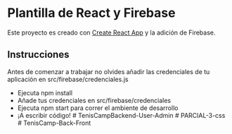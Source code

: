 # Plantilla de React y Firebase

Este proyecto es creado con [Create React App](https://github.com/facebook/create-react-app) y la adición de Firebase.

## Instrucciones

Antes de comenzar a trabajar no olvides añadir las credenciales de tu aplicación en src/firebase/credenciales.js

- Ejecuta npm install
- Añade tus credenciales en src/firebase/credenciales
- Ejecuta npm start para correr el ambiente de desarrollo
- ¡A escribir código!
#   T e n i s C a m p B a c k e n d - U s e r - A d m i n  
 #   P A R C I A L - 3 - c s s  
 #   T e n i s C a m p - B a c k - F r o n t  
 